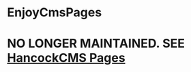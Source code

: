 # EnjoyCmsPages

# NO LONGER MAINTAINED. SEE [HancockCMS Pages](https://github.com/red-rocks/hancock_cms_pages)
